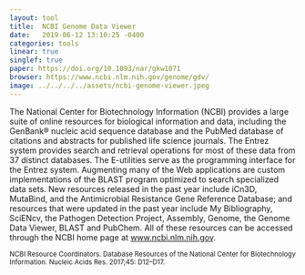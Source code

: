 ```yaml
---
layout: tool
title:  NCBI Genome Data Viewer
date:   2019-06-12 13:10:25 -0400
categories: tools
linear: true
singlef: true
paper: https://doi.org/10.1093/nar/gkw1071
browser: https://www.ncbi.nlm.nih.gov/genome/gdv/
image: ../../../../assets/ncbi-genome-viewer.jpeg
---
```


The National Center for Biotechnology Information (NCBI) provides a large suite of online resources for biological information and data, including the GenBank® nucleic acid sequence database and the PubMed database of citations and abstracts for published life science journals. The Entrez system provides search and retrieval operations for most of these data from 37 distinct databases. The E-utilities serve as the programming interface for the Entrez system. Augmenting many of the Web applications are custom implementations of the BLAST program optimized to search specialized data sets. New resources released in the past year include iCn3D, MutaBind, and the Antimicrobial Resistance Gene Reference Database; and resources that were updated in the past year include My Bibliography, SciENcv, the Pathogen Detection Project, Assembly, Genome, the Genome Data Viewer, BLAST and PubChem. All of these resources can be accessed through the NCBI home page at www.ncbi.nlm.nih.gov.

<small>NCBI Resource Coordinators. Database Resources of the National Center for Biotechnology Information. Nucleic Acids Res. 2017;45: D12–D17.</small>
